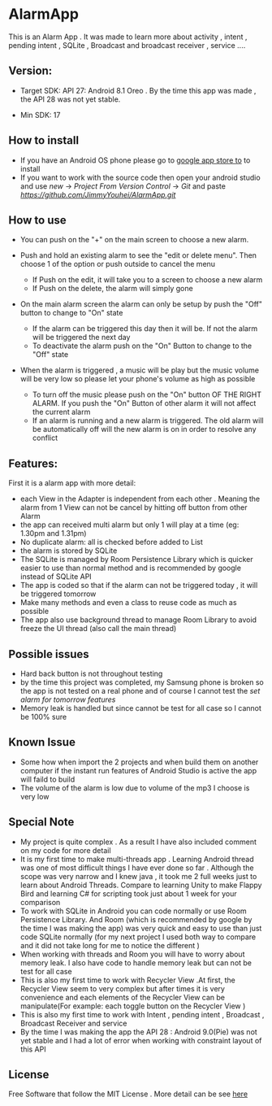 # AlarmApp

This is an Alarm App . It was made to learn more about activity , intent , pending intent , SQLite , Broadcast and broadcast receiver , service ....

## Version:
- Target SDK: API 27: Android 8.1 Oreo . 
By the time this app was made , the API 28 was not yet stable.

- Min SDK: 17

## How to install 
- If you have an Android OS phone please go to [google app store to](https://play.google.com/store/apps/details?id=vn.org.quan.hong.nguyen.myalarmclock) to install
- If you want to work with the source code then open your android studio and use _new_ -> _Project From Version Control_ -> _Git_ and paste _https://github.com/JimmyYouhei/AlarmApp.git_

## How to use
- You can push on the "+" on the main screen to choose a new alarm.

- Push and hold an existing alarm to see the "edit or delete menu". Then choose 1 of the option or push outside to cancel the menu
  - If Push on the edit, it will take you to a screen to choose a new alarm 
  - If Push on the delete, the alarm will simply gone

- On the main alarm screen the alarm can only be setup by push the "Off" button to change to "On" state
  - If the alarm can be triggered this day then it will be. If not the alarm will be triggered the next day 
  - To deactivate the alarm push on the "On" Button to change to the "Off" state

- When the alarm is triggered , a music will be play but the music volume will be very low so please let your phone's volume as high as possible 
  - To turn off the music please push on the "On" button OF THE RIGHT ALARM. If you push the "On" Button of other alarm it will not affect the current alarm 
  - If an alarm is running and a new alarm is triggered. The old alarm will be automatically off will the new alarm is on in order to resolve any conflict

## Features:
First it is a alarm app with more detail:
- each View in the Adapter is independent from each other . Meaning the alarm from 1 View can not be cancel by hitting off button from other Alarm 
- the app can received multi alarm but only 1 will play at a time (eg: 1.30pm and 1.31pm)
- No duplicate alarm: all is checked before added to List
- the alarm is stored by SQLite
- The SQLite is managed by Room Persistence Library which is quicker easier to use than normal method and is recommended by google instead of SQLite API
- The app is coded so that if the alarm can not be triggered today , it will be triggered tomorrow
- Make many methods and even a class to reuse code as much as possible 
- The app also use background thread to manage Room Library to avoid freeze the UI thread (also call the main thread)

## Possible issues
- Hard back button is not throughout testing
- by the time this project was completed,	my Samsung phone is broken so the app is not tested on a real phone and of course  I cannot test the _set alarm for tomorrow features_
- Memory leak is handled but since cannot be test for all case so I cannot be 100% sure 

## Known Issue
-	Some how when import the 2 projects and when build them on another computer if the instant run features of Android Studio is active the app will faild to build 
- The volume of the alarm is low due to volume of the mp3 I choose is very low

## Special Note
-	My project is quite complex . As a result I have also included comment on my code for more detail 
-	It is my first time to make multi-threads app . Learning Android thread was one of most difficult things I have ever done so far . Although the scope was very narrow and I knew java , it took me 2 full weeks just to learn about Android Threads. Compare to learning Unity to make Flappy Bird  and learning C# for scripting took just about 1 week for your comparison 
-	To work with SQLite in Android you can code normally or use Room Persistence Library. And Room (which is recommended by google by the time I was making the app) was very quick and easy to use than just code SQLite normally (for my next project I used both way to compare and it did not take long for me to notice the different )
-	When working with threads and Room you will have to worry about memory leak. I also have code to handle memory leak but can not be test for all case
-	This is also my first time to work with Recycler View .At first, the Recycler View seem to very complex but after times it is very convenience and each elements of the Recycler View can be manipulate(For example: each toggle button on the Recycler View )
-	This is also my first time to work with Intent , pending intent , Broadcast , Broadcast Receiver and service 
-	By the time I was making the app the API 28 : Android 9.0(Pie) was not yet stable and I had a lot of error when working with constraint layout of this API

## License
Free Software that follow the MIT License . More detail can be see [here](https://github.com/JimmyYouhei/AlarmApp/blob/master/LICENSE)

